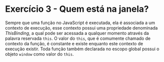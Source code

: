 # Exercício 3 - Quem está na janela?

Sempre que uma função no JavaScript é executada, ela é associada a um contexto de execução, esse contexto possui uma propriedade denominada _ThisBinding_, a qual pode ser acessada a qualquer momento através da palavra reservada `this`. O valor do `this`, que é comumente chamado de contexto da função, é constante e existe enquanto este contexto de execução existir. Toda função também declarada no escopo global possui o objeto `window` como valor do `this`.